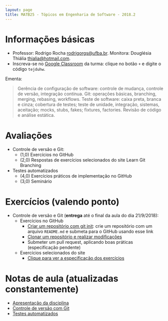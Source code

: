 ```yaml
---
layout: page
title: MATB25 - Tópicos em Engenharia de Software - 2018.2
---
```


# Informações básicas

- Professor: Rodrigo Rocha <rodrigorgs@ufba.br>. Monitora: Douglésia Thiália <thialia@hotmail.com>.
- Inscreva-se no [Google Classroom](https://classroom.google.com/) da turma: clique no botão `+` e digite o código `tejduhw`.

Ementa:

> Gerência de configuração de software: controle de mudança, controle de versão, integração contínua. Git: operações básicas, branching, merging, rebasing, workflows. Teste de software: caixa preta, branca e cinza; cobertura de testes; teste de unidade, integração, sistemas, aceitação; mocks, stubs, fakes; fixtures, factories. Revisão de código e análise estática.

# Avaliações

- Controle de versão e Git:
  - (1,0) Exercícios no GitHub
  - (2,0) Respostas de exercícios selecionados do site Learn Git Branching
- Testes automatizados
  - (4,0) Exercícios práticos de implementação no GitHub
  - (3,0) Seminário

# Exercícios (valendo ponto)

- Controle de versão e Git (**entrega** até o final da aula do dia 21/9/2018):
  + Exercícios no GitHub
    * [Criar um repositório com git init](https://classroom.github.com/a/TWxmNZN0): crie um repositório com um arquivo `README.md` e submeta para o GitHub usando esse link
    * [Clonar um repositório e realizar modificações](https://github.com/matb25-20182/clone)
    * Submeter um pull request, aplicando boas práticas (especificação pendente)
  + Exercícios selecionados do site
    * [Clique para ver a especificação dos exercícios](ex-gitbranch)

# Notas de aula (atualizadas constantemente)

- [Apresentação da disciplina](https://docs.google.com/presentation/d/1ribuHx0L-BRgX8KGpGBvRtDBPRtpCVSiL-1Lun4H3tY/edit?usp=sharing)
- [Controle de versão com Git](https://docs.google.com/presentation/d/1QTLn7roYJw_Cfm_IWRL-KusmQgnlQ6YVG6ZWePLDIFQ/edit?usp=sharing)
- [Testes automatizados](https://docs.google.com/presentation/d/16ofYJRGDntlczJVN7xytbbQjxns3WSqFU9n5FvWSapU/edit?usp=sharing)


